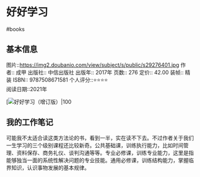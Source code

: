 # 好好学习
#books 
## 基本信息

图片::https://img2.doubanio.com/view/subject/s/public/s29276401.jpg 
作者:: 成甲
出版社:: 中信出版社
出版年:: 2017年
页数:: 276
定价:: 42.00
装帧:: 精装
ISBN:: 9787508671581
个人评分::⭐⭐⭐⭐  
阅读日期::2021年

 [![好好学习（增订版）|100](https://img2.doubanio.com/view/subject/s/public/s29276401.jpg  )

## 我的工作笔记
可能我不太适合读这类方法论的书，看到一半，实在读不下去。不过作者关于我们一生学习的三个级别课程还比较新奇。公共基础课，训练执行能力，比如时间管理、资料保存、商务礼仪、谈判沟通等等。专业必修课，训练专业能力，这里是指能够独当一面的系统性解决问题的专业技能。通用必修课，训练结构能力，掌握临界知识，认识事物发展的基本规律。